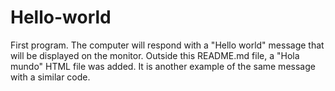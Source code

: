 # Hello-world
First program. The computer will respond with a "Hello world" message that will be displayed on the monitor. 
Outside this README.md file, a "Hola mundo" HTML file was added. It is another example of the same message with a similar code.

